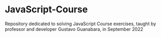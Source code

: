 # JavaScript-Course
 Repository dedicated to solving JavaScript Course exercises, taught by professor and developer Gustavo Guanabara, in September 2022
